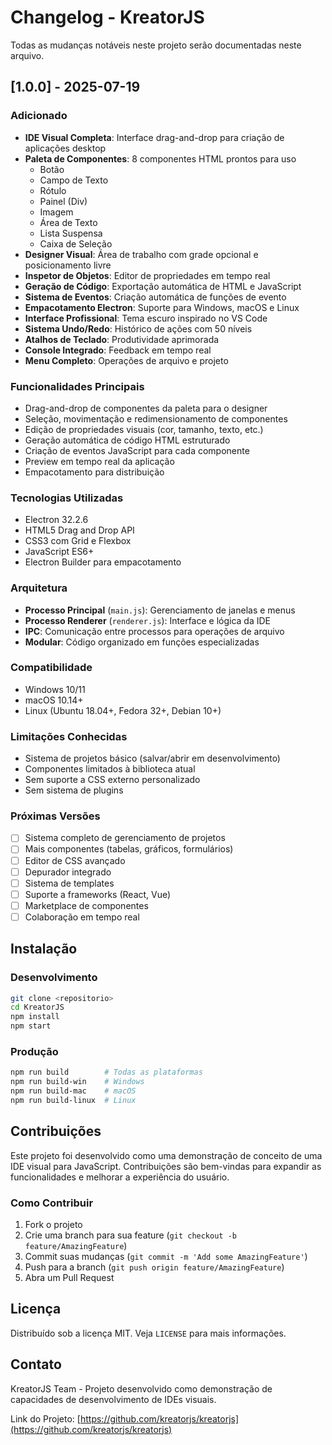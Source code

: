 # Changelog - KreatorJS

Todas as mudanças notáveis neste projeto serão documentadas neste arquivo.

## [1.0.0] - 2025-07-19

### Adicionado
- **IDE Visual Completa**: Interface drag-and-drop para criação de aplicações desktop
- **Paleta de Componentes**: 8 componentes HTML prontos para uso
  - Botão
  - Campo de Texto
  - Rótulo
  - Painel (Div)
  - Imagem
  - Área de Texto
  - Lista Suspensa
  - Caixa de Seleção
- **Designer Visual**: Área de trabalho com grade opcional e posicionamento livre
- **Inspetor de Objetos**: Editor de propriedades em tempo real
- **Geração de Código**: Exportação automática de HTML e JavaScript
- **Sistema de Eventos**: Criação automática de funções de evento
- **Empacotamento Electron**: Suporte para Windows, macOS e Linux
- **Interface Profissional**: Tema escuro inspirado no VS Code
- **Sistema Undo/Redo**: Histórico de ações com 50 níveis
- **Atalhos de Teclado**: Produtividade aprimorada
- **Console Integrado**: Feedback em tempo real
- **Menu Completo**: Operações de arquivo e projeto

### Funcionalidades Principais
- Drag-and-drop de componentes da paleta para o designer
- Seleção, movimentação e redimensionamento de componentes
- Edição de propriedades visuais (cor, tamanho, texto, etc.)
- Geração automática de código HTML estruturado
- Criação de eventos JavaScript para cada componente
- Preview em tempo real da aplicação
- Empacotamento para distribuição

### Tecnologias Utilizadas
- Electron 32.2.6
- HTML5 Drag and Drop API
- CSS3 com Grid e Flexbox
- JavaScript ES6+
- Electron Builder para empacotamento

### Arquitetura
- **Processo Principal** (`main.js`): Gerenciamento de janelas e menus
- **Processo Renderer** (`renderer.js`): Interface e lógica da IDE
- **IPC**: Comunicação entre processos para operações de arquivo
- **Modular**: Código organizado em funções especializadas

### Compatibilidade
- Windows 10/11
- macOS 10.14+
- Linux (Ubuntu 18.04+, Fedora 32+, Debian 10+)

### Limitações Conhecidas
- Sistema de projetos básico (salvar/abrir em desenvolvimento)
- Componentes limitados à biblioteca atual
- Sem suporte a CSS externo personalizado
- Sem sistema de plugins

### Próximas Versões
- [ ] Sistema completo de gerenciamento de projetos
- [ ] Mais componentes (tabelas, gráficos, formulários)
- [ ] Editor de CSS avançado
- [ ] Depurador integrado
- [ ] Sistema de templates
- [ ] Suporte a frameworks (React, Vue)
- [ ] Marketplace de componentes
- [ ] Colaboração em tempo real

## Instalação

### Desenvolvimento
```bash
git clone <repositorio>
cd KreatorJS
npm install
npm start
```

### Produção
```bash
npm run build        # Todas as plataformas
npm run build-win    # Windows
npm run build-mac    # macOS
npm run build-linux  # Linux
```

## Contribuições

Este projeto foi desenvolvido como uma demonstração de conceito de uma IDE visual para JavaScript. Contribuições são bem-vindas para expandir as funcionalidades e melhorar a experiência do usuário.

### Como Contribuir
1. Fork o projeto
2. Crie uma branch para sua feature (`git checkout -b feature/AmazingFeature`)
3. Commit suas mudanças (`git commit -m 'Add some AmazingFeature'`)
4. Push para a branch (`git push origin feature/AmazingFeature`)
5. Abra um Pull Request

## Licença

Distribuído sob a licença MIT. Veja `LICENSE` para mais informações.

## Contato

KreatorJS Team - Projeto desenvolvido como demonstração de capacidades de desenvolvimento de IDEs visuais.

Link do Projeto: [https://github.com/kreatorjs/kreatorjs](https://github.com/kreatorjs/kreatorjs)

